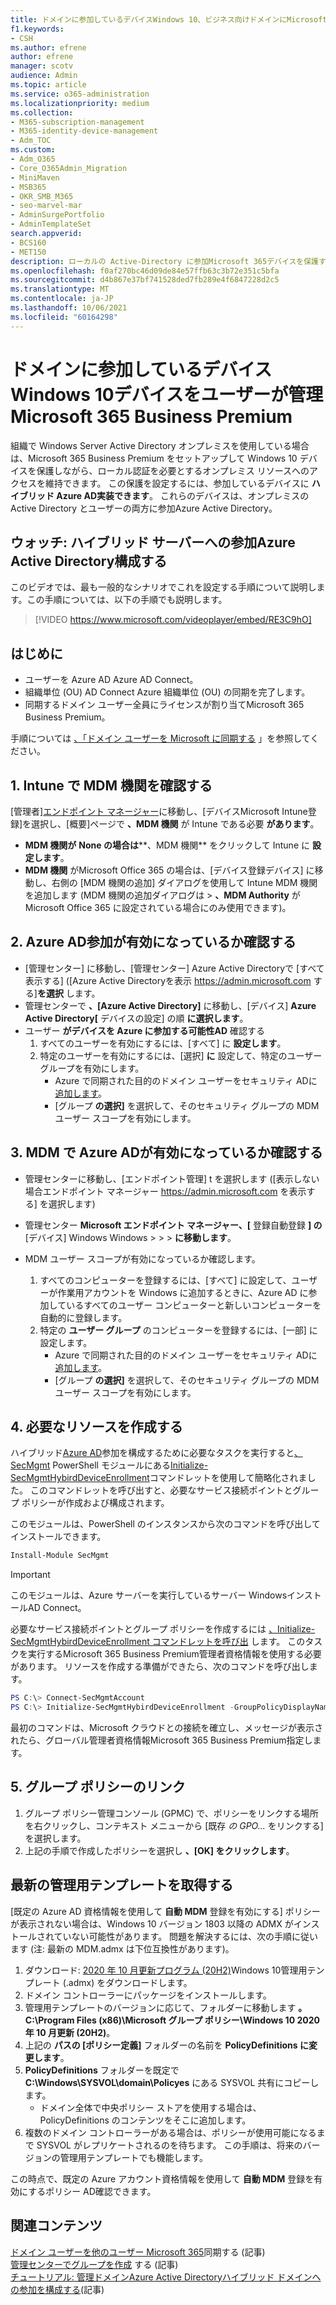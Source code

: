 ```yaml
---
title: ドメインに参加しているデバイスWindows 10、ビジネス向けドメインにMicrosoft 365有効にする
f1.keywords:
- CSH
ms.author: efrene
author: efrene
manager: scotv
audience: Admin
ms.topic: article
ms.service: o365-administration
ms.localizationpriority: medium
ms.collection:
- M365-subscription-management
- M365-identity-device-management
- Adm_TOC
ms.custom:
- Adm_O365
- Core_O365Admin_Migration
- MiniMaven
- MSB365
- OKR_SMB_M365
- seo-marvel-mar
- AdminSurgePortfolio
- AdminTemplateSet
search.appverid:
- BCS160
- MET150
description: ローカルの Active-Directory に参加Microsoft 365デバイスを保護するために、Windows 10をわずか数ステップで有効にする方法について説明します。
ms.openlocfilehash: f0af270bc46d09de84e57ffb63c3b72e351c5bfa
ms.sourcegitcommit: d4b867e37bf741528ded7fb289e4f6847228d2c5
ms.translationtype: MT
ms.contentlocale: ja-JP
ms.lasthandoff: 10/06/2021
ms.locfileid: "60164298"
---
```

# <a name="enable-domain-joined-windows-10-devices-to-be-managed-by-microsoft-365-business-premium"></a>ドメインに参加しているデバイスWindows 10デバイスをユーザーが管理Microsoft 365 Business Premium

組織で Windows Server Active Directory オンプレミスを使用している場合は、Microsoft 365 Business Premium をセットアップして Windows 10 デバイスを保護しながら、ローカル認証を必要とするオンプレミス リソースへのアクセスを維持できます。
この保護を設定するには、参加しているデバイスに **ハイブリッド Azure AD実装できます**。 これらのデバイスは、オンプレミスの Active Directory とユーザーの両方に参加Azure Active Directory。

## <a name="watch-configure-hybrid-azure-active-directory-join"></a>ウォッチ: ハイブリッド サーバーへの参加Azure Active Directory構成する

このビデオでは、最も一般的なシナリオでこれを設定する手順について説明します。この手順については、以下の手順でも説明します。

> [!VIDEO https://www.microsoft.com/videoplayer/embed/RE3C9hO]
  
## <a name="before-you-begin"></a>はじめに

- ユーザーを Azure AD Azure AD Connect。
- 組織単位 (OU) AD Connect Azure 組織単位 (OU) の同期を完了します。
- 同期するドメイン ユーザー全員にライセンスが割り当てMicrosoft 365 Business Premium。

手順については [、「ドメイン ユーザーを Microsoft に同期する](manage-domain-users.md) 」を参照してください。

## <a name="1-verify-mdm-authority-in-intune"></a>1. Intune で MDM 機関を確認する

[管理者][エンドポイント マネージャー](https://endpoint.microsoft.com/#blade/Microsoft_Intune_Enrollment/EnrollmentMenu/overview)に移動し、[デバイスMicrosoft Intune登録]を選択し、[概要]ページで **、MDM 機関** が Intune である必要 **があります**。

- **MDM 機関が** **None の場合は****、MDM 機関** をクリックして Intune に **設定します**。
- **MDM 機関** がMicrosoft Office 365 の場合は、[デバイス登録デバイス] に移動し、右側の [MDM 機関の追加] ダイアログを使用して Intune MDM 機関を追加します (MDM 機関の追加ダイアログは  >  **、MDM Authority** が Microsoft Office 365 に設定されている場合にのみ使用できます)。

## <a name="2-verify-azure-ad-is-enabled-for-joining-computers"></a>2. Azure AD参加が有効になっているか確認する

- [管理センター] に移動し、[管理センター] Azure Active Directoryで [すべて表示する] ([Azure Active Directoryを表示 <a href="https://go.microsoft.com/fwlink/p/?linkid=2024339" target="_blank">https://admin.microsoft.com</a> する]**を選択** します。  
- 管理センターで **、[Azure Active Directory]** に移動し、[デバイス]  **Azure Active Directory[** デバイスの設定] の順 **に選択します**。
- ユーザー **がデバイスを Azure に参加する可能性AD** 確認する 
    1. すべてのユーザーを有効にするには、[すべて] に **設定します**。
    2. 特定のユーザーを有効にするには、[選択] **に** 設定して、特定のユーザー グループを有効にします。
        - Azure で同期された目的のドメイン ユーザーをセキュリティ ADに [追加します](../../admin/create-groups/create-groups.md)。
        - [グループ **の選択]** を選択して、そのセキュリティ グループの MDM ユーザー スコープを有効にします。

## <a name="3-verify-azure-ad-is-enabled-for-mdm"></a>3. MDM で Azure ADが有効になっているか確認する

- 管理センターに移動し、[エンドポイント管理] t を選択します ([表示しない場合エンドポイント マネージャー <a href="https://go.microsoft.com/fwlink/p/?linkid=2024339" target="_blank">https://admin.microsoft.com</a> を表示する] を選択します)   
- 管理センター **Microsoft エンドポイント マネージャー、[** 登録自動登録 **] の**[デバイス] Windows Windows  >    >    >  **に移動します**。
- MDM ユーザー スコープが有効になっているか確認します。

    1. すべてのコンピューターを登録するには、[すべて] に設定して、ユーザーが作業用アカウントを Windows に追加するときに、Azure AD に参加しているすべてのユーザー コンピューターと新しいコンピューターを自動的に登録します。
    2. 特定の **ユーザー グループ** のコンピューターを登録するには、[一部] に設定します。
        -  Azure で同期された目的のドメイン ユーザーをセキュリティ ADに [追加します](../create-groups/create-groups.md)。
        -  [グループ **の選択]** を選択して、そのセキュリティ グループの MDM ユーザー スコープを有効にします。

## <a name="4-create-the-required-resources"></a>4. 必要なリソースを作成する 

ハイブリッド[Azure AD](/azure/active-directory/devices/hybrid-azuread-join-managed-domains#configure-hybrid-azure-ad-join)参加を構成するために必要なタスクを実行すると[、SecMgmt](https://www.powershellgallery.com/packages/SecMgmt) PowerShell モジュールにある[Initialize-SecMgmtHybirdDeviceEnrollment](https://github.com/microsoft/secmgmt-open-powershell/blob/master/docs/help/Initialize-SecMgmtHybirdDeviceEnrollment.md)コマンドレットを使用して簡略化されました。 このコマンドレットを呼び出すと、必要なサービス接続ポイントとグループ ポリシーが作成および構成されます。

このモジュールは、PowerShell のインスタンスから次のコマンドを呼び出してインストールできます。

```powershell
Install-Module SecMgmt
```

> [!IMPORTANT]
> このモジュールは、Azure サーバーを実行しているサーバー WindowsインストールAD Connect。

必要なサービス接続ポイントとグループ ポリシーを作成するには  [、Initialize-SecMgmtHybirdDeviceEnrollment コマンドレットを呼び出](https://github.com/microsoft/secmgmt-open-powershell/blob/master/docs/help/Initialize-SecMgmtHybirdDeviceEnrollment.md) します。 このタスクを実行するMicrosoft 365 Business Premium管理者資格情報を使用する必要があります。 リソースを作成する準備ができたら、次のコマンドを呼び出します。

```powershell
PS C:\> Connect-SecMgmtAccount
PS C:\> Initialize-SecMgmtHybirdDeviceEnrollment -GroupPolicyDisplayName 'Device Management'
```

最初のコマンドは、Microsoft クラウドとの接続を確立し、メッセージが表示されたら、グローバル管理者資格情報Microsoft 365 Business Premium指定します。

## <a name="5-link-the-group-policy"></a>5. グループ ポリシーのリンク

1. グループ ポリシー管理コンソール (GPMC) で、ポリシーをリンクする場所を右クリックし、コンテキスト メニューから [既存 *の GPO...* をリンクする] を選択します。
2. 上記の手順で作成したポリシーを選択し **、[OK] をクリックします**。

## <a name="get-the-latest-administrative-templates"></a>最新の管理用テンプレートを取得する

[既定の Azure AD 資格情報を使用して **自動 MDM** 登録を有効にする] ポリシーが表示されない場合は、Windows 10 バージョン 1803 以降の ADMX がインストールされていない可能性があります。 問題を解決するには、次の手順に従います (注: 最新の MDM.admx は下位互換性があります)。

1. ダウンロード: [2020 年 10 月更新プログラム (20H2)](https://www.microsoft.com/download/102157)Windows 10管理用テンプレート (.admx) をダウンロードします。
2. ドメイン コントローラーにパッケージをインストールします。
3. 管理用テンプレートのバージョンに応じて、フォルダーに移動します **。C:\Program Files (x86)\Microsoft グループ ポリシー\Windows 10 2020 年 10 月更新 (20H2)**。
4. 上記の **パスの [ポリシー定義]** フォルダーの名前を **PolicyDefinitions に変更します**。
5. **PolicyDefinitions** フォルダーを既定で **C:\Windows\SYSVOL\domain\Policyes** にある SYSVOL 共有にコピーします。
   - ドメイン全体で中央ポリシー ストアを使用する場合は、PolicyDefinitions のコンテンツをそこに追加します。
6. 複数のドメイン コントローラーがある場合は、ポリシーが使用可能になるまで SYSVOL がレプリケートされるのを待ちます。 この手順は、将来のバージョンの管理用テンプレートでも機能します。

この時点で、既定の Azure アカウント資格情報を使用して **自動 MDM** 登録を有効にするポリシー AD確認できます。

## <a name="related-content"></a>関連コンテンツ

[ドメイン ユーザーを他のユーザー Microsoft 365](manage-domain-users.md)同期する (記事)\
[管理センターでグループを作成](../create-groups/create-groups.md) する (記事)\
[チュートリアル: 管理ドメインAzure Active Directoryハイブリッド ドメインへの参加を構成する](/azure/active-directory/devices/hybrid-azuread-join-managed-domains)(記事)